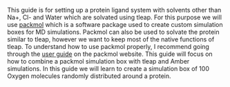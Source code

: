 This guide is for setting up a protein ligand system with solvents other than Na+, Cl- and Water which are solvated using tleap.
For this purpose we will use [packmol](https://m3g.github.io/packmol/) which is a software package used to create custom simulation boxes for MD simulations.
Packmol can also be used to solvate the protein similar to tleap, however we want to keep most of the native functions of tleap.
To understand how to use packmol properly, I recommend going through the [user guide](https://m3g.github.io/packmol/userguide.shtml) on the packmol website.
This guide will focus on how to combine a packmol simulation box with tleap and Amber simulations.
In this guide we will learn to create a simulation box of 100 Oxygen molecules randomly distributed around a protein.
